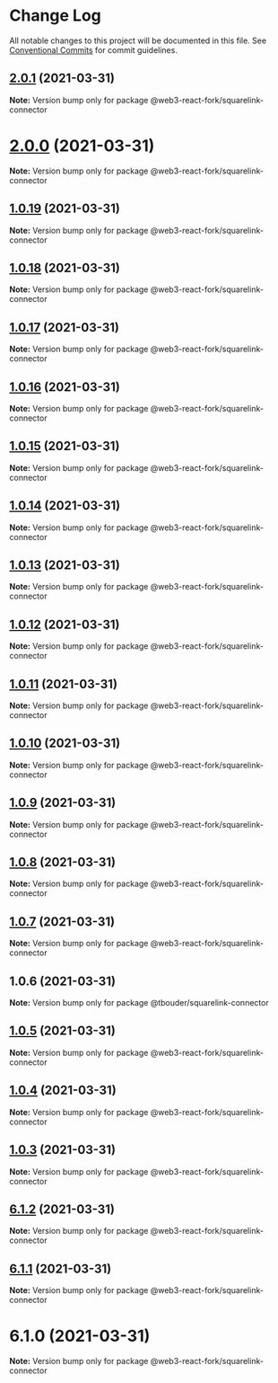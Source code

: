 # Change Log

All notable changes to this project will be documented in this file.
See [Conventional Commits](https://conventionalcommits.org) for commit guidelines.

## [2.0.1](https://github.com/TBouder/web3-react-fork/compare/@web3-react-fork/squarelink-connector@2.0.0...@web3-react-fork/squarelink-connector@2.0.1) (2021-03-31)

**Note:** Version bump only for package @web3-react-fork/squarelink-connector





# [2.0.0](https://github.com/TBouder/web3-react-fork/compare/@web3-react-fork/squarelink-connector@1.0.19...@web3-react-fork/squarelink-connector@2.0.0) (2021-03-31)

**Note:** Version bump only for package @web3-react-fork/squarelink-connector





## [1.0.19](https://github.com/TBouder/web3-react-fork/compare/@web3-react-fork/squarelink-connector@1.0.18...@web3-react-fork/squarelink-connector@1.0.19) (2021-03-31)

**Note:** Version bump only for package @web3-react-fork/squarelink-connector





## [1.0.18](https://github.com/TBouder/web3-react-fork/compare/@web3-react-fork/squarelink-connector@1.0.17...@web3-react-fork/squarelink-connector@1.0.18) (2021-03-31)

**Note:** Version bump only for package @web3-react-fork/squarelink-connector





## [1.0.17](https://github.com/TBouder/web3-react-fork/compare/@web3-react-fork/squarelink-connector@1.0.16...@web3-react-fork/squarelink-connector@1.0.17) (2021-03-31)

**Note:** Version bump only for package @web3-react-fork/squarelink-connector





## [1.0.16](https://github.com/TBouder/web3-react-fork/compare/@web3-react-fork/squarelink-connector@1.0.15...@web3-react-fork/squarelink-connector@1.0.16) (2021-03-31)

**Note:** Version bump only for package @web3-react-fork/squarelink-connector





## [1.0.15](https://github.com/TBouder/web3-react-fork/compare/@web3-react-fork/squarelink-connector@1.0.14...@web3-react-fork/squarelink-connector@1.0.15) (2021-03-31)

**Note:** Version bump only for package @web3-react-fork/squarelink-connector





## [1.0.14](https://github.com/TBouder/web3-react-fork/compare/@web3-react-fork/squarelink-connector@1.0.13...@web3-react-fork/squarelink-connector@1.0.14) (2021-03-31)

**Note:** Version bump only for package @web3-react-fork/squarelink-connector





## [1.0.13](https://github.com/TBouder/web3-react-fork/compare/@web3-react-fork/squarelink-connector@1.0.12...@web3-react-fork/squarelink-connector@1.0.13) (2021-03-31)

**Note:** Version bump only for package @web3-react-fork/squarelink-connector





## [1.0.12](https://github.com/TBouder/web3-react-fork/compare/@web3-react-fork/squarelink-connector@1.0.11...@web3-react-fork/squarelink-connector@1.0.12) (2021-03-31)

**Note:** Version bump only for package @web3-react-fork/squarelink-connector





## [1.0.11](https://github.com/TBouder/web3-react-fork/compare/@web3-react-fork/squarelink-connector@1.0.10...@web3-react-fork/squarelink-connector@1.0.11) (2021-03-31)

**Note:** Version bump only for package @web3-react-fork/squarelink-connector





## [1.0.10](https://github.com/TBouder/web3-react-fork/compare/@web3-react-fork/squarelink-connector@1.0.9...@web3-react-fork/squarelink-connector@1.0.10) (2021-03-31)

**Note:** Version bump only for package @web3-react-fork/squarelink-connector





## [1.0.9](https://github.com/TBouder/web3-react-fork/compare/@web3-react-fork/squarelink-connector@1.0.8...@web3-react-fork/squarelink-connector@1.0.9) (2021-03-31)

**Note:** Version bump only for package @web3-react-fork/squarelink-connector





## [1.0.8](https://github.com/TBouder/web3-react-fork/compare/@web3-react-fork/squarelink-connector@1.0.7...@web3-react-fork/squarelink-connector@1.0.8) (2021-03-31)

**Note:** Version bump only for package @web3-react-fork/squarelink-connector





## [1.0.7](https://github.com/TBouder/web3-react-fork/compare/@web3-react-fork/squarelink-connector@1.0.5...@web3-react-fork/squarelink-connector@1.0.7) (2021-03-31)

**Note:** Version bump only for package @web3-react-fork/squarelink-connector





## 1.0.6 (2021-03-31)

**Note:** Version bump only for package @tbouder/squarelink-connector





## [1.0.5](https://github.com/TBouder/web3-react-fork/compare/@web3-react-fork/squarelink-connector@1.0.4...@web3-react-fork/squarelink-connector@1.0.5) (2021-03-31)

**Note:** Version bump only for package @web3-react-fork/squarelink-connector





## [1.0.4](https://github.com/TBouder/web3-react-fork/compare/@web3-react-fork/squarelink-connector@1.0.3...@web3-react-fork/squarelink-connector@1.0.4) (2021-03-31)

**Note:** Version bump only for package @web3-react-fork/squarelink-connector





## [1.0.3](https://github.com/TBouder/web3-react-fork/compare/@web3-react-fork/squarelink-connector@6.1.2...@web3-react-fork/squarelink-connector@1.0.3) (2021-03-31)

**Note:** Version bump only for package @web3-react-fork/squarelink-connector





## [6.1.2](https://github.com/TBouder/web3-react-fork/compare/@web3-react-fork/squarelink-connector@6.1.1...@web3-react-fork/squarelink-connector@6.1.2) (2021-03-31)

**Note:** Version bump only for package @web3-react-fork/squarelink-connector





## [6.1.1](https://github.com/TBouder/web3-react-fork/compare/@web3-react-fork/squarelink-connector@6.1.0...@web3-react-fork/squarelink-connector@6.1.1) (2021-03-31)

**Note:** Version bump only for package @web3-react-fork/squarelink-connector





# 6.1.0 (2021-03-31)

**Note:** Version bump only for package @web3-react-fork/squarelink-connector
